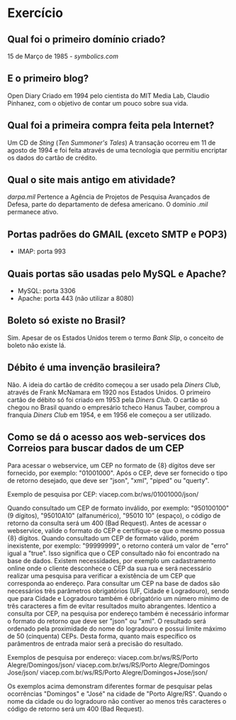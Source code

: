 # Exercício

## Qual foi o primeiro domínio criado?
15 de Março de 1985 - *symbolics.com*

## E o primeiro blog?
Open Diary
Criado em 1994 pelo cientista do MIT Media Lab, Claudio Pinhanez, com o objetivo de contar um pouco sobre sua vida.

## Qual foi a primeira compra feita pela Internet?
Um CD de *Sting* (*Ten Summoner's Tales*)
A transação ocorreu em 11 de agosto de 1994 e foi feita através de uma tecnologia que permitiu encriptar os dados do cartão de crédito.

## Qual o site mais antigo em atividade?
*darpa.mil*
Pertence a Agência de Projetos de Pesquisa Avançados de Defesa, parte do departamento de defesa americano. O domínio *.mil* permanece ativo.

## Portas padrões do GMAIL (exceto SMTP e POP3)
* IMAP: porta 993

## Quais portas são usadas pelo MySQL e Apache?
* MySQL: porta 3306
* Apache: porta 443 (não utilizar a 8080)

## Boleto só existe no Brasil?
Sim. Apesar de os Estados Unidos terem o termo *Bank Slip*, o conceito de boleto não existe lá.

## Débito é uma invenção brasileira?
Não. A ideia do cartão de crédito começou a ser usado pela *Diners Club*, através de Frank McNamara em 1920 nos Estados Unidos. O primeiro cartão de débito só foi criado em 1953 pela *Diners Club*. O cartão só chegou no Brasil quando o empresário tcheco Hanus Tauber, comprou a franquia *Diners Club* em 1954, e em 1956 ele começou a ser utilizado.

## Como se dá o acesso aos web-services dos Correios para buscar dados de um CEP
Para acessar o webservice, um CEP no formato de {8} dígitos deve ser fornecido, por exemplo: "01001000". Após o CEP, deve ser fornecido o tipo de retorno desejado, que deve ser "json", "xml", "piped" ou "querty".

Exemplo de pesquisa por CEP: viacep.com.br/ws/01001000/json/

Quando consultado um CEP de formato inválido, por exemplo: "950100100" (9 dígitos), "95010A10" (alfanumérico), "95010 10" (espaço), o código de retorno da consulta será um 400 (Bad Request). Antes de acessar o webservice, valide o formato do CEP e certifique-se que o mesmo possua {8} dígitos. 
Quando consultado um CEP de formato válido, porém inexistente, por exemplo: "99999999", o retorno conterá um valor de "erro" igual a "true". Isso significa que o CEP consultado não foi encontrado na base de dados.
Existem necessidades, por exemplo um cadastramento online onde o cliente desconhece o CEP da sua rua e será necessário realizar uma pesquisa para verificar a existência de um CEP que corresponda ao endereço. Para consultar um CEP na base de dados são necessários três parâmetros obrigatórios (UF, Cidade e Logradouro), sendo que para Cidade e Logradouro também é obrigatório um número mínimo de três caracteres a fim de evitar resultados muito abrangentes.
Identico a consulta por CEP, na pesquisa por endereço também é necessário informar o formato do retorno que deve ser "json" ou "xml". O resultado será ordenado pela proximidade do nome do logradouro e possui limite máximo de 50 (cinquenta) CEPs. Desta forma, quanto mais específico os parâmentros de entrada maior será a precisão do resultado.



Exemplos de pesquisa por endereço:
viacep.com.br/ws/RS/Porto Alegre/Domingos/json/
viacep.com.br/ws/RS/Porto Alegre/Domingos Jose/json/
viacep.com.br/ws/RS/Porto Alegre/Domingos+Jose/json/

Os exemplos acima demonstram diferentes formar de pesquisar pelas ocorrências "Domingos" e "José" na cidade de "Porto Algre/RS". Quando o nome da cidade ou do logradouro não contiver ao menos três caracteres o código de retorno será um 400 (Bad Request).



